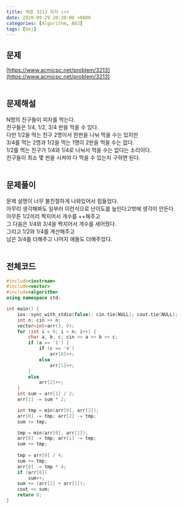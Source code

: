 ```yaml
---
title: 백준 3213 피자 c++
date: 2020-09-29 20:20:00 +0800
categories: [Algorithm, BOJ]
tags: [boj]
---
```


## 문제
[https://www.acmicpc.net/problem/3213](https://www.acmicpc.net/problem/3213)  
<br>

## 문제해설  
N명의 친구들이 피자를 먹는다.  
친구들은 1/4, 1/2, 3/4 판을 먹을 수 있다.  
다만 1/2을 먹는 친구 2명이서 한판을 나눠 먹을 수는 있지만  
3/4를 먹는 2명과 1/2을 먹는 1명이 2판을 먹을 수는 없다.  
1/2를 먹는 친구가 1/4와 1/4로 나눠서 먹을 수는 없다는 소리이다.  
친구들이 최소 몇 판을 시켜야 다 먹을 수 있는지 구하면 된다.  
<br>

## 문제풀이  
문제 설명이 너무 불친절하게 나와있어서 힘들었다.  
아무리 생각해봐도 일부러 이런식으로 난이도를 높인다고밖에 생각이 안든다.  
아무튼 1/2끼리 짝지어서 개수를 ++해주고  
그 다음은 1/4와 3/4을 짝지어서 개수를 세어줬다.  
그리고 1/2와 1/4를 계산해주고  
남은 3/4를 더해주고 나머지 애들도 더해주었다.  
<br>


## 전체코드  
```c++
#include<iostream>
#include<vector>
#include<algorithm>
using namespace std;

int main() {
	ios::sync_with_stdio(false); cin.tie(NULL); cout.tie(NULL);
	int n; cin >> n;
	vector<int>arr(3, 0);
	for (int i = 0; i < n; i++) {
		char a, b, c; cin >> a >> b >> c;
		if (a == '1') {
			if (c == '4')
				arr[0]++;
			else
				arr[1]++;
		}
		else
			arr[2]++;
	}
	int sum = arr[1] / 2;
	arr[1] -= sum * 2;

	int tmp = min(arr[0], arr[2]);
	arr[0] -= tmp; arr[2] -= tmp;
	sum += tmp;

	tmp = min(arr[0], arr[1]);
	arr[0] -= tmp; arr[1] -= tmp;
	sum += tmp;
	
	tmp = arr[0] / 4;
	sum += tmp;
	arr[0] -= tmp * 4;
	if (arr[0])
		sum++;
	sum += (arr[2] + arr[1]);
	cout << sum;
	return 0;
}
```